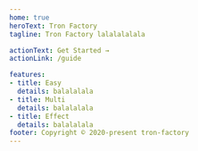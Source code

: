 ```yaml
---
home: true  
heroText: Tron Factory 
tagline: Tron Factory lalalalalala

actionText: Get Started →  
actionLink: /guide  

features:  
- title: Easy  
  details: balalalala  
- title: Multi  
  details: balalalala  
- title: Effect  
  details: balalalala  
footer: Copyright © 2020-present tron-factory
---
```

